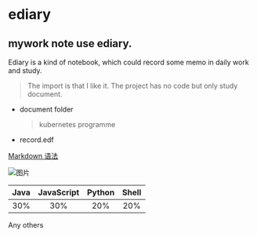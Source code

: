 # ediary
## mywork note use ediary.
Ediary is a kind of notebook, which could record some memo in daily work and study.
> The import is that I like it.
The project has no code but only study document.
* document folder
    >kubernetes
    >programme
* record.edf

[Markdown 语法](https://www.jianshu.com/p/335db5716248)

![图片](https://timgsa.baidu.com/timg?image&quality=80&size=b9999_10000&sec=1560079219349&di=5895b48cd97aca4156ceec46bcee77d9&imgtype=0&src=http%3A%2F%2F5b0988e595225.cdn.sohucs.com%2Fimages%2F20190608%2Fdbd0c5177a0548b69a3274ed11844a55.jpeg)

Java|JavaScript|Python| Shell
:---:|:---:|:---:|:---:
30%|30%|20%|20%|
Any others
